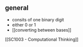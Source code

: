 ## general
- consits of one binary digit
- either 0 or 1
- [[converting between bases]]

[[SC1003 - Computational Thinking]]